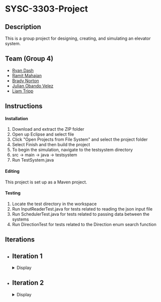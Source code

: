 # SYSC-3303-Project

## Description

This is a group project for designing, creating, and simulating an elevator system.

## Team (Group 4)
- [Ryan Dash](https://github.com/ryandash)
- [Ramit Mahajan](https://github.com/RamitMahajan)
- [Brady Norton](https://github.com/Bnortron)
- [Julian Obando Velez](https://github.com/julian-carleton)
- [Liam Tripp](https://github.com/cyberphoria)

## Instructions

#### Installation

1.	Download and extract the ZIP folder
2. 	Open up Eclipse and select file
3. 	Click "Open Projects from File System" and select the project folder
4. 	Select Finish and then build the project
5. 	To begin the simulation, navigate to the testsystem directory
6. 	src -> main -> java -> testsystem
7. 	Run TestSystem.java

#### Editing

This project is set up as a Maven project.

#### Testing

1. Locate the test directory in the workspace
2. Run InputReaderTest.java for tests related to reading the json input file
3. Run SchedulerTest.java for tests related to passing data between the systems
4. Run DirectionTest for tests related to the Direction enum search function

## Iterations

- ## Iteration 1

  <details>
    <summary>Display</summary>

  ### Description

  Lorem ipsum

  ### Contributions

  | Member | Coding | Documentation | Misc |
| ----------------------------------------------------------------------------------------| ------ | ------------- |----
  | Ryan Dash | InputFileReader, JSON files, JSON File to data structure conversion, Message Transfer  | Design Document, UML Diagram Contributions | Code Review|
  | Ramit Mahajan | Data Structure abstraction                                                             |  |     |
  | Brady Norton | Message Transfer Testing, Reading Input file testing                                   | README, Setup Instructions, UML Sequence Diagram |     |
  | Julian Obando Velez | Message Transfer, Bounded Buffer                                                       | UML Diagram Feedback, GitHub Releases  |     |
  | Liam Tripp | Project Skeleton, Event Data Structures, InputFileReader, Direction, Message Transfer, Unit Testing | README Contributions, Early Design Diagrams, Design Document | Discord Server, Google Drive, GitHub repo, Code reviews, Group lead|

  </details>

- ## Iteration 2
  <details>
    <summary>Display</summary>

  ### Description

  Lorem ipsum

  ### Contributions

  | Member | Coding | Documentation | Misc
| ------ | ------ | ------------- |----
  | Ryan Dash | | |
  | Ramit Mahajan | | |
  | Brady Norton | | |
  | Julian Obando Velez | | |
  | Liam Tripp | | |

  </details>
